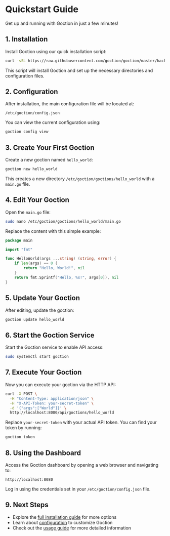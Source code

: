 # Quickstart Guide

Get up and running with Goction in just a few minutes!

## 1. Installation

Install Goction using our quick installation script:

```bash
curl -sSL https://raw.githubusercontent.com/goction/goction/master/hack/install.sh | sudo bash
```

This script will install Goction and set up the necessary directories and configuration files.

## 2. Configuration

After installation, the main configuration file will be located at:

```
/etc/goction/config.json
```

You can view the current configuration using:

```bash
goction config view
```

## 3. Create Your First Goction

Create a new goction named `hello_world`:

```bash
goction new hello_world
```

This creates a new directory `/etc/goction/goctions/hello_world` with a `main.go` file.

## 4. Edit Your Goction

Open the `main.go` file:

```bash
sudo nano /etc/goction/goctions/hello_world/main.go
```

Replace the content with this simple example:

```go
package main

import "fmt"

func HelloWorld(args ...string) (string, error) {
    if len(args) == 0 {
        return "Hello, World!", nil
    }
    return fmt.Sprintf("Hello, %s!", args[0]), nil
}
```

## 5. Update Your Goction

After editing, update the goction:

```bash
goction update hello_world
```

## 6. Start the Goction Service

Start the Goction service to enable API access:

```bash
sudo systemctl start goction
```

## 7. Execute Your Goction

Now you can execute your goction via the HTTP API:

```bash
curl -X POST \
  -H "Content-Type: application/json" \
  -H "X-API-Token: your-secret-token" \
  -d '{"args":["World"]}' \
  http://localhost:8080/api/goctions/hello_world
```

Replace `your-secret-token` with your actual API token. You can find your token by running:

```bash
goction token
```

## 8. Using the Dashboard

Access the Goction dashboard by opening a web browser and navigating to:

```
http://localhost:8080
```

Log in using the credentials set in your `/etc/goction/config.json` file.

## 9. Next Steps

- Explore the [full installation guide](./installation.md) for more options
- Learn about [configuration](./configuration.md) to customize Goction
- Check out the [usage guide](./usage.md) for more detailed information